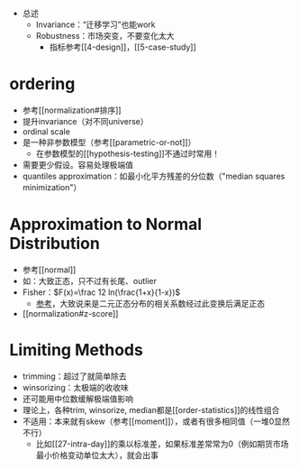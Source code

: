 - 总述
  - Invariance：“迁移学习”也能work
  - Robustness：市场突变，不要变化太大
    - 指标参考[[4-design]]，[[5-case-study]]
# ordering
- 参考[[normalization#排序]]
- 提升invariance（对不同universe）
- ordinal scale
- 是一种非参数模型（参考[[parametric-or-not]]）
  - 在参数模型的[[hypothesis-testing]]不通过时常用！
- 需要更少假设。容易处理极端值
- quantiles approximation：如最小化平方残差的分位数（"median squares minimization"）
# Approximation to Normal Distribution
- 参考[[normal]]
- 如：大致正态，只不过有长尾、outlier
- Fisher：$F(x)=\frac 12 ln(\frac{1+x}{1-x})$
  - [参考](https://en.wikipedia.org/wiki/Fisher_transformation)，大致说来是二元正态分布的相关系数经过此变换后满足正态
- [[normalization#z-score]]
# Limiting Methods
- trimming：超过了就简单除去
- winsorizing：太极端的收收味
- 还可能用中位数缓解极端值影响
- 理论上，各种trim, winsorize, median都是[[order-statistics]]的线性组合
- 不适用：本来就有skew（参考[[moment]]），或者有很多相同值（一堆0显然不行）
  - 比如[[27-intra-day]]的乘以标准差，如果标准差常常为0（例如期货市场最小价格变动单位太大），就会出事